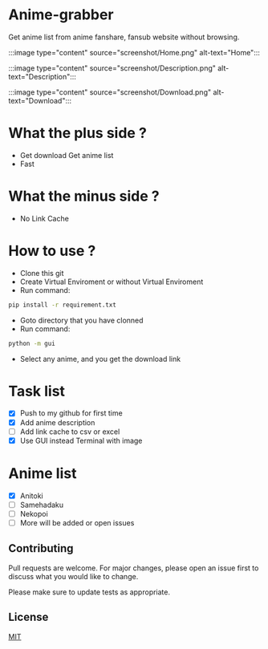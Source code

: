 # Anime-grabber
Get anime list from anime fanshare, fansub website without browsing.

:::image type="content" source="screenshot/Home.png" alt-text="Home":::

:::image type="content" source="screenshot/Description.png" alt-text="Description":::

:::image type="content" source="screenshot/Download.png" alt-text="Download":::

# What the plus side ?
+ Get download Get anime list
+ Fast

# What the minus side ?
- No Link Cache 

# How to use ?
- Clone this git
- Create Virtual Enviroment or without Virtual Enviroment
- Run command:
```bash
pip install -r requirement.txt
```
- Goto directory that you have clonned
- Run command:
```bash
python -m gui
```

- Select any anime, and you get the download link

# Task list
- [x] Push to my github for first time
- [x] Add anime description
- [ ] Add link cache to csv or excel
- [x] Use GUI instead Terminal with image

# Anime list
- [x] Anitoki
- [ ] Samehadaku
- [ ] Nekopoi
- [ ] More will be added or open issues

## Contributing
Pull requests are welcome. For major changes, please open an issue first to discuss what you would like to change.

Please make sure to update tests as appropriate.

## License
[MIT](https://choosealicense.com/licenses/mit/)
